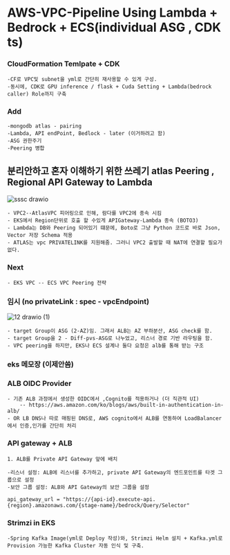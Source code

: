 # AWS-VPC-Pipeline Using Lambda + Bedrock + ECS(individual ASG , CDK ts)

### CloudFormation Temlpate + CDK 
    -CF로 VPC및 subnet을 yml로 간단히 재사용할 수 있게 구성.
    -동시에, CDK로 GPU inference / flask + Cuda Setting + Lambda(bedrock caller) Role까지 구축

### Add
    -mongodb atlas - pairing
    -Lambda, API endPoint, Bedlock - later (이거하려고 함)
    -ASG 권한주기
    -Peering 병합

## 분리안하고 혼자 이해하기 위한 쓰레기 atlas Peering , Regional API Gateway to Lambda


![sssc drawio](https://github.com/user-attachments/assets/09031b17-c41f-4869-850b-d5fa5152b2c2)

    - VPC2--AtlasVPC 피어링으로 인해, 람다를 VPC2에 종속 시킴
    - EKS에서 Region단위로 호출 할 수있게 APIGateway-Lambda 종속 (BOTO3)
    - Lambda는 DB와 Peering 되어있기 떄문에, Boto로 그냥 Python 코드로 바로 Json, Vector 저장 Schema 적용
    - ATLAS는 vpc PRIVATELINK를 지원해줌. 그러니 VPC2 출발할 때 NAT에 연결할 필요가 없다.

### Next
    - EKS VPC -- ECS VPC Peering 전략 


### 임시 (no privateLink : spec - vpcEndpoint)

![12 drawio (1)](https://github.com/user-attachments/assets/d093e962-2ede-4760-9a72-837fd57bdfc4)



    - target Group이 ASG (2-AZ)임. 그래서 ALB는 AZ 부하분산, ASG check를 함.
    - target Group을 2 - Diff-pvs-ASG로 나누었고, 리스너 경로 기반 라우팅을 함.
    - VPC peering을 하지만, EKS나 ECS 설계나 둘다 요청은 alb를 통해 받는 구조

### eks 메모장 (이제안씀)



### ALB OIDC Provider
    - 기존 ALB 과정에서 생성한 OIDC에서 ,Cognito를 적용하거나 (더 직관적 UI)
        -- https://aws.amazon.com/ko/blogs/aws/built-in-authentication-in-alb/
    - OR LB DNS나 따로 매핑된 DNS로, AWS cognito에서 ALB를 연동하여 LoadBalancer에서 인증,인가를 간단히 처리

### API gateway + ALB
    1. ALB를 Private API Gateway 앞에 배치
    
    -리스너 설정: ALB에 리스너를 추가하고, private API Gateway의 엔드포인트를 타겟 그룹으로 설정
    -보안 그룹 설정: ALB와 API Gateway의 보안 그룹을 설정
    
    api_gateway_url = "https://{api-id}.execute-api.{region}.amazonaws.com/{stage-name}/bedrock/Query/Selector"  


### Strimzi in EKS
    -Spring Kafka Image(yml로 Deploy 작성)와, Strimzi Helm 설치 + Kafka.yml로 Provision 가능한 Kafka Cluster 자동 인식 및 구축.


